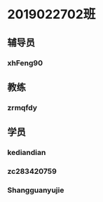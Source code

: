 # 2019022702班
## 辅导员
### xhFeng90

## 教练
### zrmqfdy

## 学员
### kediandian
### zc283420759
### Shangguanyujie
